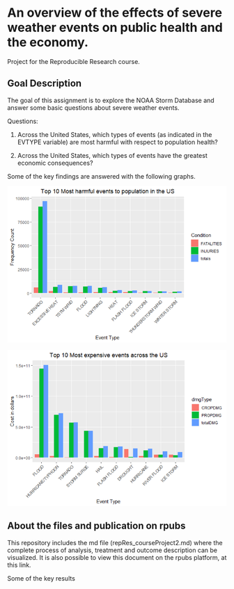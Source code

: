 # An overview of the effects of severe weather events on public health and the economy.

Project for the Reproducible Research course.

## Goal Description

The goal of this assignment is to explore the NOAA Storm Database and answer some basic questions about severe weather events.

Questions:

1. Across the United States, which types of events (as indicated in the EVTYPE variable) are most harmful with respect to population health?

2. Across the United States, which types of events have the greatest economic consequences?

Some of the key findings are answered with the following graphs. 

![](repRes_courseProject2_files/figure-html/unnamed-chunk-15-1.png)<!-- -->

![](repRes_courseProject2_files/figure-html/unnamed-chunk-19-1.png)<!-- -->

## About the files and publication on rpubs

This repository includes the md file (repRes_courseProject2.md) where the complete process of analysis, treatment and outcome description can be visualized. It is also possible to view this document on the rpubs platform, at this link.

Some of the key results 